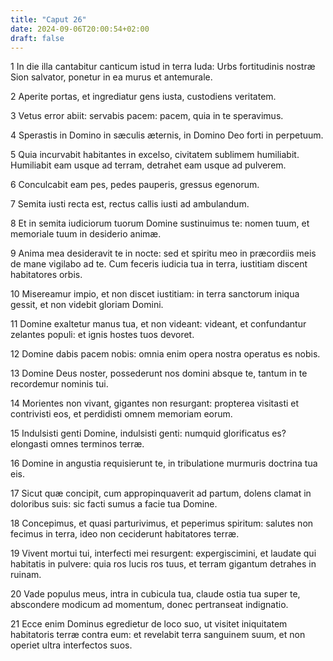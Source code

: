 ```yaml
---
title: "Caput 26"
date: 2024-09-06T20:00:54+02:00
draft: false
---
```



1 In die illa cantabitur canticum istud in terra Iuda: Urbs fortitudinis nostræ Sion salvator, ponetur in ea murus et antemurale.

2 Aperite portas, et ingrediatur gens iusta, custodiens veritatem.

3 Vetus error abiit: servabis pacem: pacem, quia in te speravimus.

4 Sperastis in Domino in sæculis æternis, in Domino Deo forti in perpetuum.

5 Quia incurvabit habitantes in excelso, civitatem sublimem humiliabit. Humiliabit eam usque ad terram, detrahet eam usque ad pulverem.

6 Conculcabit eam pes, pedes pauperis, gressus egenorum.

7 Semita iusti recta est, rectus callis iusti ad ambulandum.

8 Et in semita iudiciorum tuorum Domine sustinuimus te: nomen tuum, et memoriale tuum in desiderio animæ.

9 Anima mea desideravit te in nocte: sed et spiritu meo in præcordiis meis de mane vigilabo ad te. Cum feceris iudicia tua in terra, iustitiam discent habitatores orbis.

10 Misereamur impio, et non discet iustitiam: in terra sanctorum iniqua gessit, et non videbit gloriam Domini.

11 Domine exaltetur manus tua, et non videant: videant, et confundantur zelantes populi: et ignis hostes tuos devoret.

12 Domine dabis pacem nobis: omnia enim opera nostra operatus es nobis.

13 Domine Deus noster, possederunt nos domini absque te, tantum in te recordemur nominis tui.

14 Morientes non vivant, gigantes non resurgant: propterea visitasti et contrivisti eos, et perdidisti omnem memoriam eorum.

15 Indulsisti genti Domine, indulsisti genti: numquid glorificatus es? elongasti omnes terminos terræ.

16 Domine in angustia requisierunt te, in tribulatione murmuris doctrina tua eis.

17 Sicut quæ concipit, cum appropinquaverit ad partum, dolens clamat in doloribus suis: sic facti sumus a facie tua Domine.

18 Concepimus, et quasi parturivimus, et peperimus spiritum: salutes non fecimus in terra, ideo non ceciderunt habitatores terræ.

19 Vivent mortui tui, interfecti mei resurgent: expergiscimini, et laudate qui habitatis in pulvere: quia ros lucis ros tuus, et terram gigantum detrahes in ruinam.

20 Vade populus meus, intra in cubicula tua, claude ostia tua super te, abscondere modicum ad momentum, donec pertranseat indignatio.

21 Ecce enim Dominus egredietur de loco suo, ut visitet iniquitatem habitatoris terræ contra eum: et revelabit terra sanguinem suum, et non operiet ultra interfectos suos.


